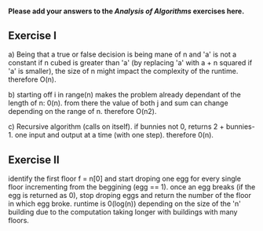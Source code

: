 #### Please add your answers to the ***Analysis of  Algorithms*** exercises here.

## Exercise I

a)  Being that a true or false decision is being mane of n and 'a' is not a constant if n cubed is greater than 'a' (by replacing 'a' with a + n squared if 'a' is smaller), the size of n might impact the complexity of the runtime. therefore O(n).

b)  starting off i in range(n) makes the problem already dependant of the length of n: 0(n). from there the value of both j and sum can change depending on the range of n. therefore O(n2).


c) Recursive algorithm (calls on itself). if bunnies not 0, returns 2 + bunnies-1. one input and output at a time (with one step). therefore 0(n). 

## Exercise II


identify the first floor f = n[0] and start droping one egg for every single floor incrementing from the beggining (egg == 1). once an egg breaks (if the egg is returned as 0), stop droping eggs and return the number of the floor in which egg broke. runtime is 0(log(n)) depending on the size of the 'n' building due to the computation taking longer with buildings with many floors.